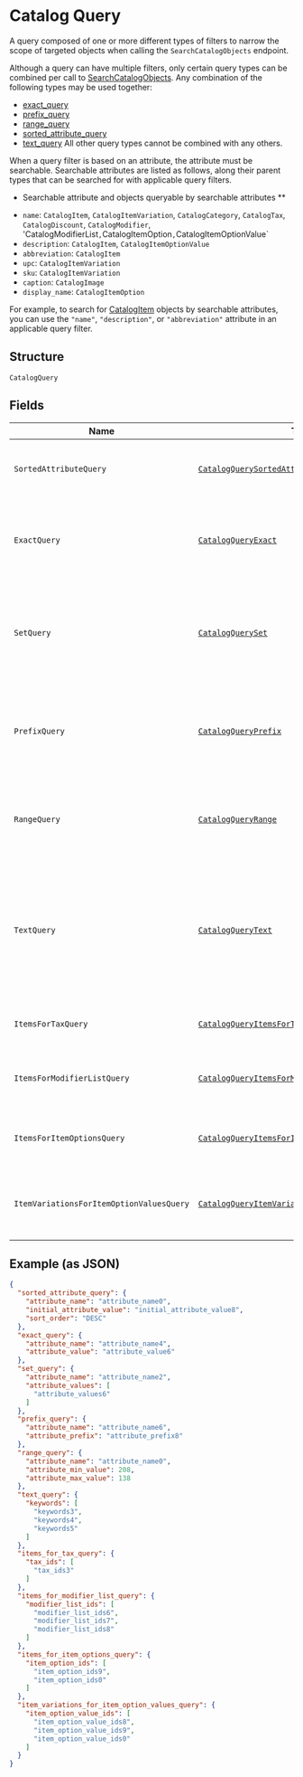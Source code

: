 
# Catalog Query

A query composed of one or more different types of filters to narrow the scope of targeted objects when calling the `SearchCatalogObjects` endpoint.

Although a query can have multiple filters, only certain query types can be combined per call to [SearchCatalogObjects](../../doc/api/catalog.md#search-catalog-objects).
Any combination of the following types may be used together:

- [exact_query](../../doc/models/catalog-query-exact.md)
- [prefix_query](../../doc/models/catalog-query-prefix.md)
- [range_query](../../doc/models/catalog-query-range.md)
- [sorted_attribute_query](../../doc/models/catalog-query-sorted-attribute.md)
- [text_query](../../doc/models/catalog-query-text.md)
  All other query types cannot be combined with any others.

When a query filter is based on an attribute, the attribute must be searchable.
Searchable attributes are listed as follows, along their parent types that can be searched for with applicable query filters.

* Searchable attribute and objects queryable by searchable attributes **

- `name`:  `CatalogItem`, `CatalogItemVariation`, `CatalogCategory`, `CatalogTax`, `CatalogDiscount`, `CatalogModifier`, 'CatalogModifierList`,`CatalogItemOption`,`CatalogItemOptionValue`
- `description`: `CatalogItem`, `CatalogItemOptionValue`
- `abbreviation`: `CatalogItem`
- `upc`: `CatalogItemVariation`
- `sku`: `CatalogItemVariation`
- `caption`: `CatalogImage`
- `display_name`: `CatalogItemOption`

For example, to search for [CatalogItem](../../doc/models/catalog-item.md) objects by searchable attributes, you can use
the `"name"`, `"description"`, or `"abbreviation"` attribute in an applicable query filter.

## Structure

`CatalogQuery`

## Fields

| Name | Type | Tags | Description | Getter |
|  --- | --- | --- | --- | --- |
| `SortedAttributeQuery` | [`CatalogQuerySortedAttribute`](../../doc/models/catalog-query-sorted-attribute.md) | Optional | The query expression to specify the key to sort search results. | CatalogQuerySortedAttribute getSortedAttributeQuery() |
| `ExactQuery` | [`CatalogQueryExact`](../../doc/models/catalog-query-exact.md) | Optional | The query filter to return the search result by exact match of the specified attribute name and value. | CatalogQueryExact getExactQuery() |
| `SetQuery` | [`CatalogQuerySet`](../../doc/models/catalog-query-set.md) | Optional | The query filter to return the search result(s) by exact match of the specified `attribute_name` and any of<br>the `attribute_values`. | CatalogQuerySet getSetQuery() |
| `PrefixQuery` | [`CatalogQueryPrefix`](../../doc/models/catalog-query-prefix.md) | Optional | The query filter to return the search result whose named attribute values are prefixed by the specified attribute value. | CatalogQueryPrefix getPrefixQuery() |
| `RangeQuery` | [`CatalogQueryRange`](../../doc/models/catalog-query-range.md) | Optional | The query filter to return the search result whose named attribute values fall between the specified range. | CatalogQueryRange getRangeQuery() |
| `TextQuery` | [`CatalogQueryText`](../../doc/models/catalog-query-text.md) | Optional | The query filter to return the search result whose searchable attribute values contain all of the specified keywords or tokens, independent of the token order or case. | CatalogQueryText getTextQuery() |
| `ItemsForTaxQuery` | [`CatalogQueryItemsForTax`](../../doc/models/catalog-query-items-for-tax.md) | Optional | The query filter to return the items containing the specified tax IDs. | CatalogQueryItemsForTax getItemsForTaxQuery() |
| `ItemsForModifierListQuery` | [`CatalogQueryItemsForModifierList`](../../doc/models/catalog-query-items-for-modifier-list.md) | Optional | The query filter to return the items containing the specified modifier list IDs. | CatalogQueryItemsForModifierList getItemsForModifierListQuery() |
| `ItemsForItemOptionsQuery` | [`CatalogQueryItemsForItemOptions`](../../doc/models/catalog-query-items-for-item-options.md) | Optional | The query filter to return the items containing the specified item option IDs. | CatalogQueryItemsForItemOptions getItemsForItemOptionsQuery() |
| `ItemVariationsForItemOptionValuesQuery` | [`CatalogQueryItemVariationsForItemOptionValues`](../../doc/models/catalog-query-item-variations-for-item-option-values.md) | Optional | The query filter to return the item variations containing the specified item option value IDs. | CatalogQueryItemVariationsForItemOptionValues getItemVariationsForItemOptionValuesQuery() |

## Example (as JSON)

```json
{
  "sorted_attribute_query": {
    "attribute_name": "attribute_name0",
    "initial_attribute_value": "initial_attribute_value8",
    "sort_order": "DESC"
  },
  "exact_query": {
    "attribute_name": "attribute_name4",
    "attribute_value": "attribute_value6"
  },
  "set_query": {
    "attribute_name": "attribute_name2",
    "attribute_values": [
      "attribute_values6"
    ]
  },
  "prefix_query": {
    "attribute_name": "attribute_name6",
    "attribute_prefix": "attribute_prefix8"
  },
  "range_query": {
    "attribute_name": "attribute_name0",
    "attribute_min_value": 208,
    "attribute_max_value": 138
  },
  "text_query": {
    "keywords": [
      "keywords3",
      "keywords4",
      "keywords5"
    ]
  },
  "items_for_tax_query": {
    "tax_ids": [
      "tax_ids3"
    ]
  },
  "items_for_modifier_list_query": {
    "modifier_list_ids": [
      "modifier_list_ids6",
      "modifier_list_ids7",
      "modifier_list_ids8"
    ]
  },
  "items_for_item_options_query": {
    "item_option_ids": [
      "item_option_ids9",
      "item_option_ids0"
    ]
  },
  "item_variations_for_item_option_values_query": {
    "item_option_value_ids": [
      "item_option_value_ids8",
      "item_option_value_ids9",
      "item_option_value_ids0"
    ]
  }
}
```

